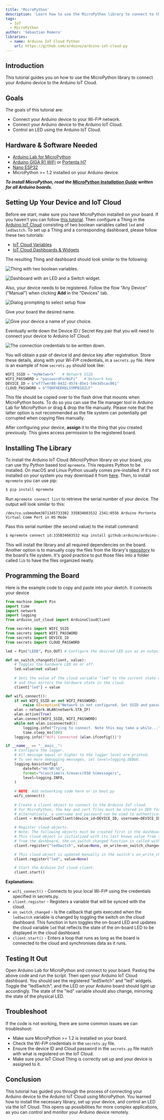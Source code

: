 ```yaml
---
title: 'MicroPython'
description: 'Learn how to use the MicroPython library to connect to the Arduino IoT Cloud and control an LED.'
tags: 
  - IoT
  - MicroPython
author: 'Sebastian Romero'
libraries: 
  - name: Arduino IoT Cloud Python
    url: https://github.com/arduino/arduino-iot-cloud-py
---
```


## Introduction 

This tutorial guides you on how to use the MicroPython library to connect your Arduino device to the Arduino IoT Cloud.

## Goals

The goals of this tutorial are:

- Connect your Arduino device to your Wi-Fi® network.
- Connect your Arduino device to the Arduino IoT Cloud.
- Control an LED using the Arduino IoT Cloud.

## Hardware & Software Needed

- [Arduino Lab for MicroPython](https://labs.arduino.cc/en/labs/micropython)
- [Arduino GIGA R1 WiFi](/hardware/giga-r1-wifi) or [Portenta H7](/hardware/portenta-h7)
- [Nano ESP32](https://store.arduino.cc/products/nano-esp32)
- MicroPython >= 1.2 installed on your Arduino device.

***To install MicroPython, read the [MicroPython Installation Guide](https://docs.arduino.cc/micropython/basics/board-installation) written for all Arduino boards.***



## Setting Up Your Device and IoT Cloud

Before we start, make sure you have MicroPython installed on your board. If you haven't you can follow [this tutorial](https://docs.arduino.cc/micropython/basics/board-installation). Then configure a Thing in the [Arduino IoT Cloud](https://create.arduino.cc/iot/) consisting of two boolean variables called `led` and `ledSwitch`. To set up a Thing and a corresponding dashboard, please follow these two tutorials:

- [IoT Cloud Variables](https://docs.arduino.cc/arduino-cloud/getting-started/cloud-variables)
- [IoT Cloud Dashboards & Widgets](https://docs.arduino.cc/arduino-cloud/getting-started/dashboard-widgets)

The resulting Thing and dashboard should look similar to the following:

![Thing with two boolean variables.](./assets/thing.png)

![Dashboard with an LED and a Switch widget.](./assets/dashboard.png)

Also, your device needs to be registered. Follow the flow "Any Device" ("Manual") when clicking **Add** in the "Devices" tab.

![Dialog prompting to select setup flow](./assets/setup-device-prompt.png)

Give your board the desired name.

![Give your device a name of your choice.](./assets/set-device-name.png)

Eventually write down the Device ID / Secret Key pair that you will need to connect your device to Arduino IoT Cloud.

![The connection credentials to be written down.](./assets/get-key.png)

You will obtain a pair of device id and device key after registration. Store these details, along with your Wi-Fi® credentials, in a `secrets.py` file. Here is an example of how `secrets.py` should look like:

```python
WIFI_SSID = "myNetwork"   # Network SSID
WIFI_PASSWORD = "passwordForWiFi"   # Network key
DEVICE_ID = b"ef77wer88-0432-4574-85e1-54e3d5cac861"
CLOUD_PASSWORD = b"TQHFHEKKKLSYMPB1OZLF"
```

This file should be copied over to the flash drive that mounts when MicroPython boots.  To do so you can use the file manager tool in Arduino Lab for MicroPython or drag & drop the file manually. Please note that the latter option is not recommended as the file system can potentially get corrupted when copying files manually.

After configuring your device, **assign** it to the thing that you created previously. This gives access permission to the registered board.



## Installing The Library

To install the Arduino IoT Cloud (Micro)Python library on your board, you can use thy Python based tool `mpremote`. This requires Python to be installed. On macOS and Linux Python usually comes pre-installed. If it's not installed on your system you may download it from [here](https://www.python.org/downloads/). Then, to install `mpremote` you can use pip:

```bash
$ pip install mpremote
```

Run `mpremote connect list` to retrieve the serial number of your device. The output will look similar to this:

```
/dev/cu.usbmodem3871345733302 335B34603532 2341:055b Arduino Portenta Virtual Comm Port in HS Mode
```

Pass this serial number (the second value) to the install command:

```bash
$ mpremote connect id:335B34603532 mip install github:arduino/arduino-iot-cloud-py
```

This will install the library and all required dependencies on the board.
Another option is to manually copy the files from the library's [repository](https://github.com/arduino/arduino-iot-cloud-py/tree/main/src/arduino_iot_cloud) to the board's file system. It's good practice to put those files into a folder called `lib` to have the files organized neatly.

## Programming the Board

Here is the example code to copy and paste into your sketch. It connects your device

```python
from machine import Pin
import time
import network
import logging
from arduino_iot_cloud import ArduinoCloudClient

from secrets import WIFI_SSID
from secrets import WIFI_PASSWORD
from secrets import DEVICE_ID
from secrets import CLOUD_PASSWORD

led = Pin("LEDB", Pin.OUT) # Configure the desired LED pin as an output.

def on_switch_changed(client, value):
    # Toggles the hardware LED on or off.
    led.value(not value)
    
    # Sets the value of the cloud variable "led" to the current state of the LED
    # and thus mirrors the hardware state in the cloud.
    client["led"] = value

def wifi_connect():
    if not WIFI_SSID or not WIFI_PASSWORD:
        raise (Exception("Network is not configured. Set SSID and passwords in secrets.py"))
    wlan = network.WLAN(network.STA_IF)
    wlan.active(True)
    wlan.connect(WIFI_SSID, WIFI_PASSWORD)
    while not wlan.isconnected():
        logging.info("Trying to connect. Note this may take a while...")
        time.sleep_ms(500)
    logging.info(f"WiFi Connected {wlan.ifconfig()}")

if __name__ == "__main__":
    # Configure the logger.
    # All message equal or higher to the logger level are printed.
    # To see more debugging messages, set level=logging.DEBUG.
    logging.basicConfig(
        datefmt="%H:%M:%S",
        format="%(asctime)s.%(msecs)03d %(message)s",
        level=logging.INFO,
    )
    
    # NOTE: Add networking code here or in boot.py
    wifi_connect()
    
    # Create a client object to connect to the Arduino IoT cloud.
    # For MicroPython, the key and cert files must be stored in DER format on the filesystem.
    # Alternatively, a username and password can be used to authenticate:
    client = ArduinoCloudClient(device_id=DEVICE_ID, username=DEVICE_ID, password=CLOUD_PASSWORD)

    # Register cloud objects.
    # Note: The following objects must be created first in the dashboard and linked to the device.
    # This cloud object is initialized with its last known value from the cloud. When this object is updated
    # from the dashboard, the on_switch_changed function is called with the client object and the new value.
    client.register("ledSwitch", value=None, on_write=on_switch_changed, interval=0.250)

    # This cloud object is updated manually in the switch's on_write_change callback to update the LED state in the cloud.
    client.register("led", value=None)

    # Start the Arduino IoT cloud client.
    client.start()

```

**Explanations:**

- `wifi_connect()` - Connects to your local Wi-Fi® using the credentials specified in secrets.py.
- `client.register` - Registers a variable that will be synced with the cloud.
- `on_switch_changed` - Is the callback that gets executed when the `ledSwitch` variable is changed by toggling the switch on the cloud dashboard. This function in turn toggles the on-board LED and updates the cloud variable `led` that reflects the state of the on-board LED to be displayed in the cloud dashboard.
- `client.start()` - Enters a loop that runs as long as the board is connected to the cloud and synchronises data as it runs.



## Testing It Out

Open Arduino Lab for MicroPython and connect to your board. Pasting the above code and run the script. Then open your Arduino IoT Cloud dashboard. You should see the registered "ledSwitch" and "led" widgets. Toggle the "ledSwitch", and the LED on your Arduino board should light up accordingly. The state of the "led" variable should also change, mirroring the state of the physical LED.



## Troubleshoot

If the code is not working, there are some common issues we can troubleshoot:

- Make sure MicroPython >= 1.2 is installed on your board.
- Check the Wi-Fi® credentials in the `secrets.py` file.
- Ensure the device ID and Cloud password in the `secrets.py` file match with what is registered on the IoT Cloud.
- Make sure your IoT Cloud Thing is correctly set up and your device is assigned to it.



## Conclusion

This tutorial has guided you through the process of connecting your Arduino device to the Arduino IoT Cloud using MicroPython. You learned how to install the necessary library, set up your device, and control an LED via the IoT Cloud. This opens up possibilities for more complex applications, as you can control and monitor your Arduino device remotely.